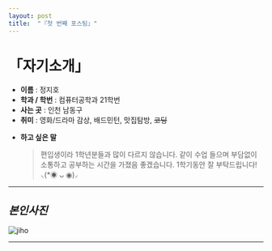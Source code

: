 ```yaml
---
layout: post
title:  "『첫 번째 포스팅』"
---
```

<!-- Heading -->
# 「자기소개」


<!-- Bullet list -->
<!-- Text attrivutes -->
- **이름** : 정지호 
- **학과 / 학번** : 컴퓨터공학과 21학번 
- **사는 곳** : 인천 남동구
- **취미** : 영화/드라마 감상, 배드민턴, 맛집탐방, ~~코딩~~
<!-- Quoto -->
- **하고 싶은 말**
  >편입생이라 1학년분들과 많이 다르지 않습니다. 같이 수업 들으며 부담없이 소통하고 공부하는 시간을 가졌음 좋겠습니다. 1학기동안 잘 부탁드립니다! ⸜(*◉ ᴗ ◉)⸝

<!-- Line -->
---
<!-- Heading -->
## *본인사진*
<!-- Image -->
![jiho](https://user-images.githubusercontent.com/127321491/226169524-1682443b-d3ce-4ddc-93b4-4a0c05459439.jpg)
<!-- Line -->
---

